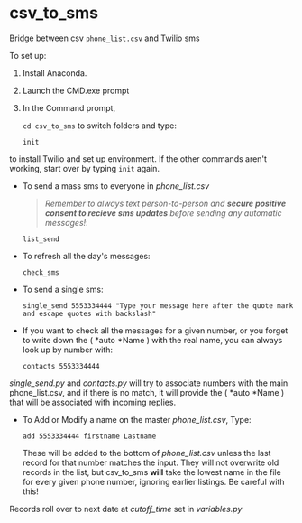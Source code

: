 # csv_to_sms
 Bridge between csv `phone_list.csv` and [Twilio](twilio.com) sms


To set up:
1. Install Anaconda.
2. Launch the CMD.exe prompt
3. In the Command prompt,

    `cd csv_to_sms`  to switch folders and type:

    `init`

to install Twilio and set up environment. If the other commands aren't working, start over by typing `init` again.

* To send a mass sms to everyone in *phone_list.csv*

    > *Remember to always text person-to-person and **secure positive consent to recieve sms updates** before sending any automatic messages!*:

    `list_send`

* To refresh all the day's messages:

    `check_sms`

* To send a single sms:

    `single_send 5553334444 "Type your message here after the quote mark and escape quotes with backslash"`

* If you want to check all the messages for a given number, or you forget to write down the ( \*auto \*Name ) with the real name, you can always look up by number with:

    `contacts 5553334444`


*single_send.py* and *contacts.py* will try to associate numbers with the main phone_list.csv, and if there is no match, it will provide the ( \*auto \*Name ) that will be associated with incoming replies.

* To Add or Modify a name on the master *phone_list.csv*, Type:

    `add 5553334444 firstname Lastname`

  These will be added to the bottom of *phone_list.csv* unless the last record for that number matches the input. They will not overwrite old records in the list, but csv_to_sms **will** take the lowest name in the file for every given phone number, ignoring earlier listings. Be careful with this!

Records roll over to next date at *cutoff_time* set in *variables.py*
